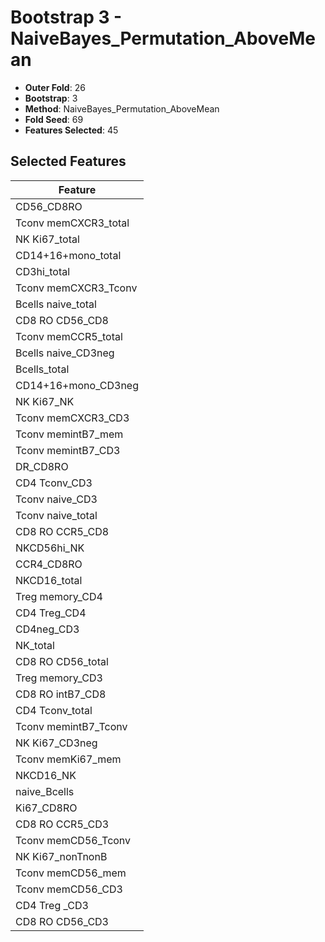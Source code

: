 # Bootstrap 3 - NaiveBayes_Permutation_AboveMean

- **Outer Fold**: 26
- **Bootstrap**: 3
- **Method**: NaiveBayes_Permutation_AboveMean
- **Fold Seed**: 69
- **Features Selected**: 45

## Selected Features

| Feature |
|---------|
| CD56_CD8RO |
| Tconv memCXCR3_total |
| NK Ki67_total |
| CD14+16+mono_total |
| CD3hi_total |
| Tconv memCXCR3_Tconv |
| Bcells naive_total |
| CD8 RO CD56_CD8 |
| Tconv memCCR5_total |
| Bcells naive_CD3neg |
| Bcells_total |
| CD14+16+mono_CD3neg |
| NK Ki67_NK |
| Tconv memCXCR3_CD3 |
| Tconv memintB7_mem |
| Tconv memintB7_CD3 |
| DR_CD8RO |
| CD4 Tconv_CD3 |
| Tconv naive_CD3 |
| Tconv naive_total |
| CD8 RO CCR5_CD8 |
| NKCD56hi_NK |
| CCR4_CD8RO |
| NKCD16_total |
| Treg memory_CD4 |
| CD4 Treg_CD4 |
| CD4neg_CD3 |
| NK_total |
| CD8 RO CD56_total |
| Treg memory_CD3 |
| CD8 RO intB7_CD8 |
| CD4 Tconv_total |
| Tconv memintB7_Tconv |
| NK Ki67_CD3neg |
| Tconv memKi67_mem |
| NKCD16_NK |
| naive_Bcells |
| Ki67_CD8RO |
| CD8 RO CCR5_CD3 |
| Tconv memCD56_Tconv |
| NK Ki67_nonTnonB |
| Tconv memCD56_mem |
| Tconv memCD56_CD3 |
| CD4 Treg _CD3 |
| CD8 RO CD56_CD3 |
